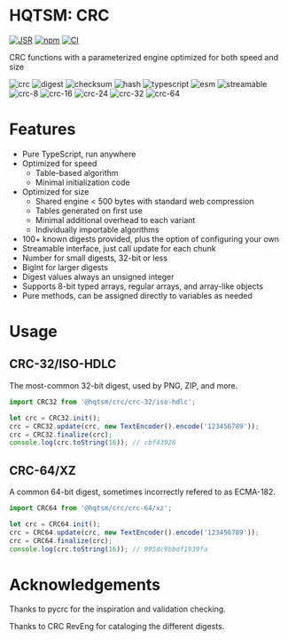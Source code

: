 # HQTSM: CRC

[![JSR](https://jsr.io/badges/@hqtsm/crc)](https://jsr.io/@hqtsm/crc)
[![npm](https://img.shields.io/npm/v/@hqtsm/crc.svg)](https://npmjs.com/package/@hqtsm/crc)
[![CI](https://github.com/hqtsm/crc/actions/workflows/ci.yaml/badge.svg)](https://github.com/hqtsm/crc/actions/workflows/ci.yaml)

CRC functions with a parameterized engine optimized for both speed and size

![crc](https://img.shields.io/badge/crc-grey)
![digest](https://img.shields.io/badge/digest-grey)
![checksum](https://img.shields.io/badge/checksum-grey)
![hash](https://img.shields.io/badge/hash-grey)
![typescript](https://img.shields.io/badge/typescript-grey)
![esm](https://img.shields.io/badge/esm-grey)
![streamable](https://img.shields.io/badge/streamable-grey)
![crc-8](https://img.shields.io/badge/crc--8-grey)
![crc-16](https://img.shields.io/badge/crc--16-grey)
![crc-24](https://img.shields.io/badge/crc--24-grey)
![crc-32](https://img.shields.io/badge/crc--32-grey)
![crc-64](https://img.shields.io/badge/crc--64-grey)

# Features

- Pure TypeScript, run anywhere
- Optimized for speed
  - Table-based algorithm
  - Minimal initialization code
- Optimized for size
  - Shared engine < 500 bytes with standard web compression
  - Tables generated on first use
  - Minimal additional overhead to each variant
  - Individually importable algorithms
- 100+ known digests provided, plus the option of configuring your own
- Streamable interface, just call update for each chunk
- Number for small digests, 32-bit or less
- BigInt for larger digests
- Digest values always an unsigned integer
- Supports 8-bit typed arrays, regular arrays, and array-like objects
- Pure methods, can be assigned directly to variables as needed

# Usage

## CRC-32/ISO-HDLC

The most-common 32-bit digest, used by PNG, ZIP, and more.

```js
import CRC32 from '@hqtsm/crc/crc-32/iso-hdlc';

let crc = CRC32.init();
crc = CRC32.update(crc, new TextEncoder().encode('123456789'));
crc = CRC32.finalize(crc);
console.log(crc.toString(16)); // cbf43926
```

## CRC-64/XZ

A common 64-bit digest, sometimes incorrectly refered to as ECMA-182.

```js
import CRC64 from '@hqtsm/crc/crc-64/xz';

let crc = CRC64.init();
crc = CRC64.update(crc, new TextEncoder().encode('123456789'));
crc = CRC64.finalize(crc);
console.log(crc.toString(16)); // 995dc9bbdf1939fa
```

# Acknowledgements

Thanks to pycrc for the inspiration and validation checking.

Thanks to CRC RevEng for cataloging the different digests.
